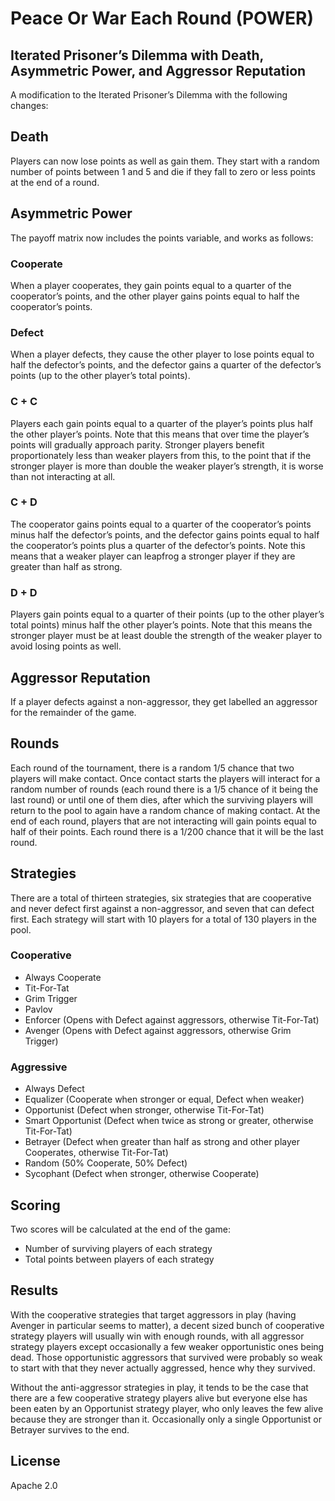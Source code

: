 # Peace Or War Each Round (POWER)

## Iterated Prisoner’s Dilemma with Death, Asymmetric Power, and Aggressor Reputation

A modification to the Iterated Prisoner’s Dilemma with the following changes:

## Death

Players can now lose points as well as gain them. They start with a random number of points between 1 and 5 and die if they fall to zero or less points at the end of a round.

## Asymmetric Power

The payoff matrix now includes the points variable, and works as follows:

### Cooperate

When a player cooperates, they gain points equal to a quarter of the cooperator’s points, and the other player gains points equal to half the cooperator’s points.

### Defect

When a player defects, they cause the other player to lose points equal to half the defector’s points, and the defector gains a quarter of the defector’s points (up to the other player’s total points).

### C + C

Players each gain points equal to a quarter of the player’s points plus half the other player’s points. Note that this means that over time the player’s points will gradually approach parity. Stronger players benefit proportionately less than weaker players from this, to the point that if the stronger player is more than double the weaker player’s strength, it is worse than not interacting at all.

### C + D

The cooperator gains points equal to a quarter of the cooperator’s points minus half the defector’s points, and the defector gains points equal to half the cooperator’s points plus a quarter of the defector’s points. Note this means that a weaker player can leapfrog a stronger player if they are greater than half as strong.

### D + D

Players gain points equal to a quarter of their points (up to the other player’s total points) minus half the other player’s points. Note that this means the stronger player must be at least double the strength of the weaker player to avoid losing points as well.

## Aggressor Reputation

If a player defects against a non-aggressor, they get labelled an aggressor for the remainder of the game.

## Rounds

Each round of the tournament, there is a random 1/5 chance that two players will make contact. Once contact starts the players will interact for a random number of rounds (each round there is a 1/5 chance of it being the last round) or until one of them dies, after which the surviving players will return to the pool to again have a random chance of making contact. At the end of each round, players that are not interacting will gain points equal to half of their points. Each round there is a 1/200 chance that it will be the last round.

## Strategies

There are a total of thirteen strategies, six strategies that are cooperative and never defect first against a non-aggressor, and seven that can defect first. Each strategy will start with 10 players for a total of 130 players in the pool.

### Cooperative

* Always Cooperate
* Tit-For-Tat
* Grim Trigger
* Pavlov
* Enforcer (Opens with Defect against aggressors, otherwise Tit-For-Tat)
* Avenger (Opens with Defect against aggressors, otherwise Grim Trigger)

### Aggressive

* Always Defect
* Equalizer (Cooperate when stronger or equal, Defect when weaker)
* Opportunist (Defect when stronger, otherwise Tit-For-Tat)
* Smart Opportunist (Defect when twice as strong or greater, otherwise Tit-For-Tat)
* Betrayer (Defect when greater than half as strong and other player Cooperates, otherwise Tit-For-Tat)
* Random (50% Cooperate, 50% Defect)
* Sycophant (Defect when stronger, otherwise Cooperate)

## Scoring

Two scores will be calculated at the end of the game:

* Number of surviving players of each strategy
* Total points between players of each strategy

## Results

With the cooperative strategies that target aggressors in play (having Avenger in particular seems to matter), a decent sized bunch of cooperative strategy players will usually win with enough rounds, with all aggressor strategy players except occasionally a few weaker opportunistic ones being dead. Those opportunistic aggressors that survived were probably so weak to start with that they never actually aggressed, hence why they survived.

Without the anti-aggressor strategies in play, it tends to be the case that there are a few cooperative strategy players alive but everyone else has been eaten by an Opportunist strategy player, who only leaves the few alive because they are stronger than it. Occasionally only a single Opportunist or Betrayer survives to the end.

## License

Apache 2.0
